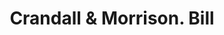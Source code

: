 ---
doi: 10.7916/D8184JQN
date_other: '1880'
date_other_textual: 1880-1889
form: printed ephemera
genre:
- Invoices
name:
- Crandall & Morrison
object_in_context_url: https://biggert.cul.columbia.edu/items/view/ave_biggert_01925
subject_hierarchical_geographic:
- Syracuse, New York, United States
subject_name:
- Crandall & Morrison
title: Crandall & Morrison. Bill
sort_title: Crandall & Morrison. Bill
call_number: ave_biggert_01925
coordinates:
- 43.04694444444444,-76.14444444444445
pid: ave_biggert_01925
identifiers: ave_biggert_01925
thumbnail: https://derivativo-3.library.columbia.edu/iiif/2/ldpd:490593/full/!256,256/0/native.jpg
permalink: /biggert/ave_biggert_01925/
layout: iiif-image-page
---